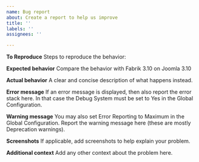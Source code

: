 ```yaml
---
name: Bug report
about: Create a report to help us improve
title: ''
labels: ''
assignees: ''

---
```


**To Reproduce**
Steps to reproduce the behavior:

**Expected behavior**
Compare the behavior with Fabrik 3.10 on Joomla 3.10 

**Actual behavior**
A clear and concise description of what happens instead.

**Error message**
If an error message is displayed, then also report the error stack here.
In that case the Debug System must be set to Yes in the Global Configuration.

**Warning message**
You may also set Error Reporting to Maximum in the Global Configuration.
Report the warning message here (these are mostly Deprecation warnings).

**Screenshots**
If applicable, add screenshots to help explain your problem.

**Additional context**
Add any other context about the problem here.
